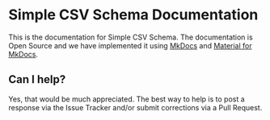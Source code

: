 # Simple CSV Schema Documentation

This is the documentation for Simple CSV Schema. The documentation is Open Source and we have implemented it using [MkDocs](https://www.mkdocs.org) and [Material for MkDocs](https://squidfunk.github.io/mkdocs-material). 

## Can I help?

Yes, that would be much appreciated. The best way to help is to post a response via the Issue Tracker and/or submit corrections via a Pull Request.
